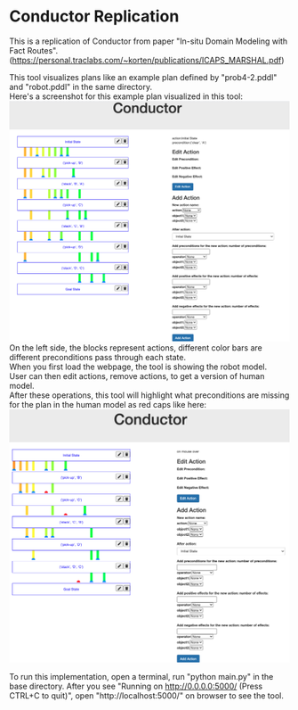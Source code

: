 # Conductor Replication
This is a replication of Conductor from paper "In-situ Domain Modeling with Fact Routes".(https://personal.traclabs.com/~korten/publications/ICAPS_MARSHAL.pdf)

This tool visualizes plans like an example plan defined by "prob4-2.pddl" and "robot.pddl" in the same directory.  
Here's a screenshot for this example plan visualized in this tool:  
![image](https://github.com/Hunnyishere/ConductorReplication/blob/master/images/example_screenshot.jpg)  
On the left side, the blocks represent actions, different color bars are different preconditions pass through each state.   
When you first load the webpage, the tool is showing the robot model.  
User can then edit actions, remove actions, to get a version of human model.  
After these operations, this tool will highlight what preconditions are missing for the plan in the human model as red caps like here:  
![image](https://github.com/Hunnyishere/ConductorReplication/blob/master/images/example_hightlight.jpg)

To run this implementation, open a terminal, run "python main.py" in the base directory.
After you see "Running on http://0.0.0.0:5000/ (Press CTRL+C to quit)", open "http://localhost:5000/" on browser to see the tool.
